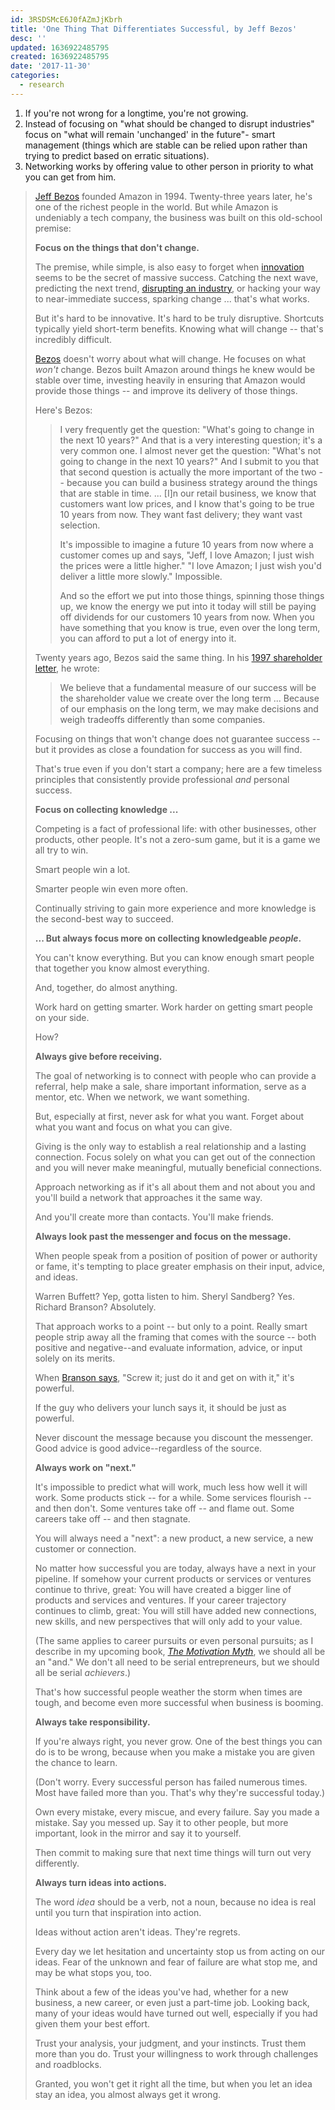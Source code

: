 ```yaml
---
id: 3RSDSMcE6J0fAZmJjKbrh
title: 'One Thing That Differentiates Successful, by Jeff Bezos'
desc: ''
updated: 1636922485795
created: 1636922485795
date: '2017-11-30'
categories:
  - research
---
```


1. If you're not wrong for a longtime, you're not growing.
2. Instead of focusing on "what should be changed to disrupt industries" focus on "what will remain 'unchanged' in the future"- smart management (things which are stable can be relied upon rather than trying to predict based on erratic situations).
3. Networking works by offering value to other person in priority to what you can get from him.

> [Jeff Bezos](https://www.inc.com/jeff-haden/the-1-principle-jeff-bezos-and-amazon-follow-to-fuel-incredible-growth.html) founded Amazon in 1994. Twenty-three years later, he's one of the richest people in the world. But while Amazon is undeniably a tech company, the business was built on this old-school premise:
> 
> **Focus on the things that don't change.**
> 
> The premise, while simple, is also easy to forget when [innovation](https://www.inc.com/jeff-haden/how-to-make-team-more-innovative-instantly.html) seems to be the secret of massive success. Catching the next wave, predicting the next trend, [disrupting an industry](https://www.inc.com/jeff-haden/forget-disruption-theres-a-better-way-to-grow-your-business-a-blue-ocean-shift.html), or hacking your way to near-immediate success, sparking change ... that's what works.
> 
> But it's hard to be innovative. It's hard to be truly disruptive. Shortcuts typically yield short-term benefits. Knowing what will change -- that's incredibly difficult.
> 
> [Bezos](https://www.inc.com/jeff-haden/why-great-leaders-get-angry-and-show-it.html) doesn't worry about what will change. He focuses on what _won't_ change. Bezos built Amazon around things he knew would be stable over time, investing heavily in ensuring that Amazon would provide those things -- and improve its delivery of those things.
> 
> Here's Bezos:
> 
> > I very frequently get the question: "What's going to change in the next 10 years?" And that is a very interesting question; it's a very common one. I almost never get the question: "What's not going to change in the next 10 years?" And I submit to you that that second question is actually the more important of the two -- because you can build a business strategy around the things that are stable in time. ... \[I\]n our retail business, we know that customers want low prices, and I know that's going to be true 10 years from now. They want fast delivery; they want vast selection.
> > 
> > It's impossible to imagine a future 10 years from now where a customer comes up and says, "Jeff, I love Amazon; I just wish the prices were a little higher." "I love Amazon; I just wish you'd deliver a little more slowly." Impossible.
> > 
> > And so the effort we put into those things, spinning those things up, we know the energy we put into it today will still be paying off dividends for our customers 10 years from now. When you have something that you know is true, even over the long term, you can afford to put a lot of energy into it.
> 
> Twenty years ago, Bezos said the same thing. In his [1997 shareholder letter](http://media.corporate-ir.net/media_files/irol/97/97664/reports/Shareholderletter97.pdf), he wrote:
> 
> > We believe that a fundamental measure of our success will be the shareholder value we create over the long term ... Because of our emphasis on the long term, we may make decisions and weigh tradeoffs differently than some companies.
> 
> Focusing on things that won't change does not guarantee success -- but it provides as close a foundation for success as you will find.
> 
> That's true even if you don't start a company; here are a few timeless principles that consistently provide professional _and_ personal success.
> 
> **Focus on collecting knowledge ...**
> 
> Competing is a fact of professional life: with other businesses, other products, other people. It's not a zero-sum game, but it is a game we all try to win.
> 
> Smart people win a lot.
> 
> Smarter people win even more often.
> 
> Continually striving to gain more experience and more knowledge is the second-best way to succeed.
> 
> **... But always focus more on collecting knowledgeable _people_.**
> 
> You can't know everything. But you can know enough smart people that together you know almost everything.
> 
> And, together, do almost anything.
> 
> Work hard on getting smarter. Work harder on getting smart people on your side.
> 
> How?
> 
> **Always give before receiving.**
> 
> The goal of networking is to connect with people who can provide a referral, help make a sale, share important information, serve as a mentor, etc. When we network, we want something.
> 
> But, especially at first, never ask for what you want. Forget about what you want and focus on what you can give.
> 
> Giving is the only way to establish a real relationship and a lasting connection. Focus solely on what you can get out of the connection and you will never make meaningful, mutually beneficial connections.
> 
> Approach networking as if it's all about them and not about you and you'll build a network that approaches it the same way.
> 
> And you'll create more than contacts. You'll make friends.
> 
> **Always look past the messenger and focus on the message.**
> 
> When people speak from a position of position of power or authority or fame, it's tempting to place greater emphasis on their input, advice, and ideas.
> 
> Warren Buffett? Yep, gotta listen to him. Sheryl Sandberg? Yes. Richard Branson? Absolutely.
> 
> That approach works to a point -- but only to a point. Really smart people strip away all the framing that comes with the source -- both positive and negative--and evaluate information, advice, or input solely on its merits.
> 
> When [Branson says](https://www.inc.com/magazine/201303/how-i-got-started/richard-branson.html), "Screw it; just do it and get on with it," it's powerful.
> 
> If the guy who delivers your lunch says it, it should be just as powerful.
> 
> Never discount the message because you discount the messenger. Good advice is good advice--regardless of the source.
> 
> **Always work on "next."**
> 
> It's impossible to predict what will work, much less how well it will work. Some products stick -- for a while. Some services flourish -- and then don't. Some ventures take off -- and flame out. Some careers take off -- and then stagnate.
> 
> You will always need a "next": a new product, a new service, a new customer or connection.
> 
> No matter how successful you are today, always have a next in your pipeline. If somehow your current products or services or ventures continue to thrive, great: You will have created a bigger line of products and services and ventures. If your career trajectory continues to climb, great: You will still have added new connections, new skills, and new perspectives that will only add to your value.
> 
> (The same applies to career pursuits or even personal pursuits; as I describe in my upcoming book, _[The Motivation Myth](http://amzn.to/2iz8n4N)_, we should all be an "and." We don't all need to be serial entrepreneurs, but we should all be serial _achievers_.)
> 
> That's how successful people weather the storm when times are tough, and become even more successful when business is booming.
> 
> **Always take responsibility.**
> 
> If you're always right, you never grow. One of the best things you can do is to be wrong, because when you make a mistake you are given the chance to learn.
> 
> (Don't worry. Every successful person has failed numerous times. Most have failed more than you. That's why they're successful today.)
> 
> Own every mistake, every miscue, and every failure. Say you made a mistake. Say you messed up. Say it to other people, but more important, look in the mirror and say it to yourself.
> 
> Then commit to making sure that next time things will turn out very differently.
> 
> **Always turn ideas into actions.**
> 
> The word _idea_ should be a verb, not a noun, because no idea is real until you turn that inspiration into action.
> 
> Ideas without action aren't ideas. They're regrets.
> 
> Every day we let hesitation and uncertainty stop us from acting on our ideas. Fear of the unknown and fear of failure are what stop me, and may be what stops you, too.
> 
> Think about a few of the ideas you've had, whether for a new business, a new career, or even just a part-time job. Looking back, many of your ideas would have turned out well, especially if you had given them your best effort.
> 
> Trust your analysis, your judgment, and your instincts. Trust them more than you do. Trust your willingness to work through challenges and roadblocks.
> 
> Granted, you won't get it right all the time, but when you let an idea stay an idea, you almost always get it wrong.
